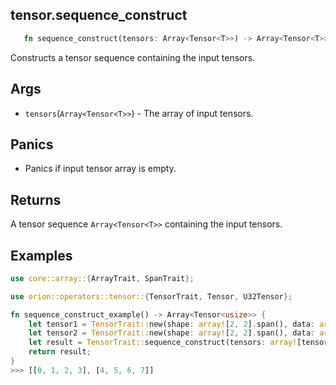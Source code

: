 ## tensor.sequence_construct

```rust 
   fn sequence_construct(tensors: Array<Tensor<T>>) -> Array<Tensor<T>>;
```

Constructs a tensor sequence containing the input tensors.

## Args

* `tensors`(`Array<Tensor<T>>`) - The array of input tensors.

## Panics 

* Panics if input tensor array is empty.

## Returns

A tensor sequence `Array<Tensor<T>>` containing the input tensors.

## Examples

```rust
use core::array::{ArrayTrait, SpanTrait};

use orion::operators::tensor::{TensorTrait, Tensor, U32Tensor};

fn sequence_construct_example() -> Array<Tensor<usize>> {
    let tensor1 = TensorTrait::new(shape: array![2, 2].span(), data: array![0, 1, 2, 3].span());
    let tensor2 = TensorTrait::new(shape: array![2, 2].span(), data: array![4, 5, 6, 7].span());
    let result = TensorTrait::sequence_construct(tensors: array![tensor1, tensor2]);
    return result;
}
>>> [[0, 1, 2, 3], [4, 5, 6, 7]]
```
